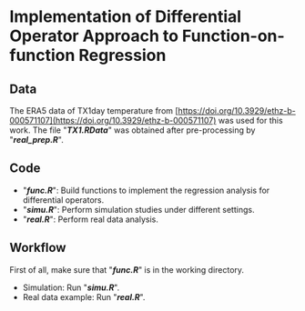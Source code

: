 # Implementation of Differential Operator Approach to Function-on-function Regression

## Data
The ERA5 data of TX1day temperature from [https://doi.org/10.3929/ethz-b-000571107](https://doi.org/10.3929/ethz-b-000571107) was used for this work. The file "***TX1.RData***" was obtained after pre-processing by "***real_prep.R***".

## Code
- "***func.R***": Build functions to implement the regression analysis for differential operators.
- "***simu.R***": Perform simulation studies under different settings.
- "***real.R***": Perform real data analysis.

## Workflow
First of all, make sure that "***func.R***" is in the working directory.
- Simulation: Run "***simu.R***".
- Real data example: Run "***real.R***".
